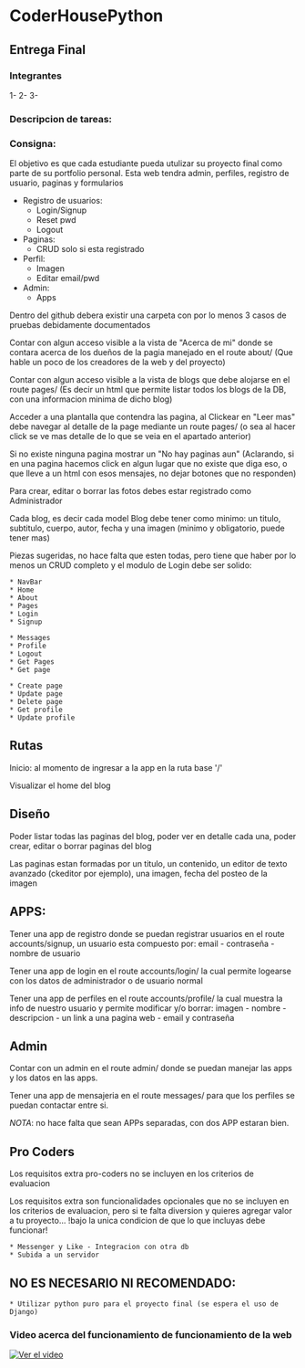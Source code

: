 # CoderHousePython

## Entrega Final

### Integrantes 

1- 
2- 
3- 

### Descripcion de tareas:

### Consigna: 

El objetivo es que cada estudiante pueda utulizar su proyecto final como parte de su portfolio personal.
Esta web tendra admin, perfiles, registro de usuario, paginas y formularios

- Registro de usuarios: 
    * Login/Signup
    * Reset pwd
    * Logout
- Paginas:
    * CRUD solo si esta registrado
- Perfil:
    * Imagen
    * Editar email/pwd
- Admin:
    * Apps

Dentro del github debera existir una carpeta con por lo menos 3 casos de pruebas debidamente documentados

Contar con algun acceso visible a la vista de "Acerca de mi" donde se contara acerca de los dueños de la pagia manejado en el route about/ (Que hable un poco de los creadores de la web y del proyecto)

Contar con algun acceso visible a la vista de blogs que debe alojarse en el route pages/ (Es decir un html que permite listar todos los blogs de la DB, con una informacion minima de dicho blog)

Acceder a una plantalla que contendra las pagina, al Clickear en "Leer mas" debe navegar al detalle de la page mediante un route pages/<pageId> (o sea al hacer click se ve mas detalle de lo que se veia en el apartado anterior)

Si no existe ninguna pagina mostrar un "No hay paginas aun" (Aclarando, si en una pagina hacemos click en algun lugar que no existe que diga eso, o que lleve a un html con esos mensajes, no dejar botones que no responden)

Para crear, editar o borrar las fotos debes estar registrado como Administrador

Cada blog, es decir cada model Blog debe tener como minimo: un titulo, subtitulo, cuerpo, autor, fecha y una imagen (minimo y obligatorio, puede tener mas)

Piezas sugeridas, no hace falta que esten todas, pero tiene que haber por lo menos un CRUD completo y el modulo de Login debe ser solido:

    * NavBar
    * Home
    * About
    * Pages
    * Login
    * Signup

    * Messages
    * Profile
    * Logout
    * Get Pages
    * Get page

    * Create page
    * Update page
    * Delete page
    * Get profile
    * Update profile


## Rutas

Inicio: al momento de ingresar a la app en la ruta base '/'

Visualizar el home del blog

## Diseño

Poder listar todas las paginas del blog, poder ver en detalle cada una, poder crear, editar o borrar paginas del blog

Las paginas estan formadas por un titulo, un contenido, un editor de texto avanzado (ckeditor por ejemplo), una imagen, fecha del posteo de la imagen

## APPS:

Tener una app de registro donde se puedan registrar usuarios en el route accounts/signup, un usuario esta compuesto por: email - contraseña - nombre de usuario

Tener una app de login en el route accounts/login/ la cual permite logearse con los datos de administrador o de usuario normal

Tener una app de perfiles en el route accounts/profile/ la cual muestra la info de nuestro usuario y permite modificar y/o borrar: imagen - nombre - descripcion - un link a una pagina web - email y contraseña

## Admin

Contar con un admin en el route admin/ donde se puedan manejar las apps y los datos en las apps.

Tener una app de mensajeria en el route messages/ para que los perfiles se puedan contactar entre si. 

*NOTA*: no hace falta que sean APPs separadas, con dos APP estaran bien.

## Pro Coders

Los requisitos extra pro-coders no se incluyen en los criterios de evaluacion

Los requisitos extra son funcionalidades opcionales que no se incluyen en los criterios de evaluacion, pero si te falta diversion y quieres agregar valor a tu proyecto... !bajo la unica condicion de que lo que incluyas debe funcionar!

    * Messenger y Like - Integracion con otra db
    * Subida a un servidor

## NO ES NECESARIO NI RECOMENDADO: 
    
    * Utilizar python puro para el proyecto final (se espera el uso de Django)

### Video acerca del funcionamiento de funcionamiento de la web

[![Ver el video](https://i.imgur.com/noOL6UB.jpg)](https://youtu.be/S7SLep244ss)

